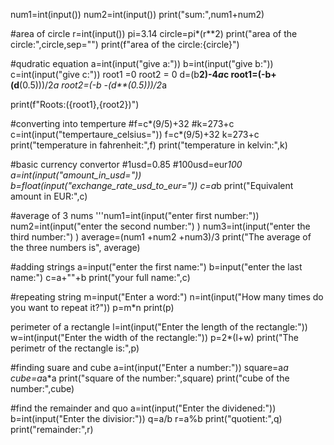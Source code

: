 num1=int(input())
num2=int(input())
print("sum:",num1+num2)

#area of circle
r=int(input())
pi=3.14
circle=pi*(r**2)
print("area of the circle:",circle,sep="")
print(f"area of the circle:{circle}")

#qudratic equation
a=int(input("give a:"))
b=int(input("give b:"))
c=int(input("give c:"))
root1 =0
root2 = 0
d=(b**2)-4*a*c
root1=(-b+ (d**(0.5)))/2*a
root2=(-b -(d**(0.5)))/2*a

print(f"Roots:({root1},{root2})")

#converting into temperture
#f=c*(9/5)+32
#k=273+c
c=int(input("tempertaure_celsius="))
f=c*(9/5)+32
k=273+c
print("temperature in fahrenheit:",f)
print("temperature in kelvin:",k)

#basic currency convertor
#1usd=0.85
#100usd=eur*100
a=int(input("amount_in_usd="))
b=float(input("exchange_rate_usd_to_eur="))
c=a*b
print("Equivalent amount in EUR:",c)

#average of 3 nums
'''num1=int(input("enter first number:"))
num2=int(input("enter the second number:") )
num3=int(input("enter the  third number:") )
average=(num1 +num2 +num3)/3
print("The average of the three numbers is", average)

#adding strings
a=input("enter the first name:")
b=input("enter the last name:")
c=a+""+b
print("your full name:",c)

#repeating string
m=input("Enter a word:")
n=int(input("How many times do you want to repeat it?"))
p=m*n
print(p)

perimeter of a rectangle
l=int(input("Enter the length of the rectangle:"))
w=int(input("Enter the width of the rectangle:"))
p=2*(l+w)
print("The perimetr of the rectangle is:",p)

#finding suare and cube
a=int(input("Enter a number:"))
square=a*a 
cube=a*a*a 
print("square of the number:",square)
print("cube of the number:",cube)

#find the remainder and quo
a=int(input("Enter the dividened:"))
b=int(input("Enter the divisior:"))
q=a/b
r=a%b 
print("quotient:",q)
print("remainder:",r)


